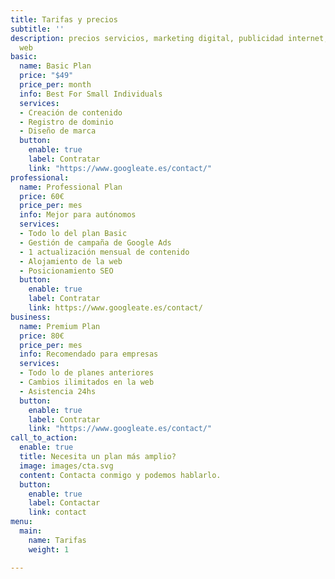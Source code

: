 ```yaml
---
title: Tarifas y precios
subtitle: ''
description: precios servicios, marketing digital, publicidad internet, creacion paginas
  web
basic:
  name: Basic Plan
  price: "$49"
  price_per: month
  info: Best For Small Individuals
  services:
  - Creación de contenido
  - Registro de dominio
  - Diseño de marca
  button:
    enable: true
    label: Contratar
    link: "https://www.googleate.es/contact/"
professional:
  name: Professional Plan
  price: 60€
  price_per: mes
  info: Mejor para autónomos
  services:
  - Todo lo del plan Basic
  - Gestión de campaña de Google Ads
  - 1 actualización mensual de contenido
  - Alojamiento de la web
  - Posicionamiento SEO
  button:
    enable: true
    label: Contratar
    link: https://www.googleate.es/contact/
business:
  name: Premium Plan
  price: 80€
  price_per: mes
  info: Recomendado para empresas
  services:
  - Todo lo de planes anteriores
  - Cambios ilimitados en la web
  - Asistencia 24hs
  button:
    enable: true
    label: Contratar
    link: "https://www.googleate.es/contact/"
call_to_action:
  enable: true
  title: Necesita un plan más amplio?
  image: images/cta.svg
  content: Contacta conmigo y podemos hablarlo.
  button:
    enable: true
    label: Contactar
    link: contact
menu:
  main:
    name: Tarifas
    weight: 1

---
```

